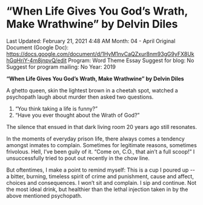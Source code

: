 # “When Life Gives You God’s Wrath, Make Wrathwine” by Delvin Diles

Last Updated: February 21, 2021 4:48 AM
Month: 04 - April
Original Document (Google Doc): https://docs.google.com/document/d/1HyM1nvCaQZxur8nm93gG9yFX8UkhGqHriY-4m8jnpvQ/edit
Program: Word Theme Essay
Suggest for blog: No
Suggest for program mailing: No
Year: 2019

**“When Life Gives You God’s Wrath, Make Wrathwine” by Delvin Diles**

A ghetto queen, skin the lightest brown in a cheetah spot, watched a psychopath laugh about murder then asked two questions.

1. “You think taking a life is funny?”
2. “Have you ever thought about the Wrath of God?”

The silence that ensued in that dark living room 20 years ago still resonates.

In the moments of everyday prison life, there always comes a tendency amongst inmates to complain. Sometimes for legitimate reasons, sometimes frivolous. Hell, I’ve been guily of it. “Come on, C.O., that ain’t a full scoop!” I unsuccessfully tried to pout out recently in the chow line.

But oftentimes, I make a point to remind myself: This is a cup I poured up -- a bitter, burning, timeless spirit of crime and punishment, cause and affect, choices and consequences. I won’t sit and complain. I sip and continue. Not the most ideal drink, but healthier than the lethal injection taken in by the above mentioned psychopath.